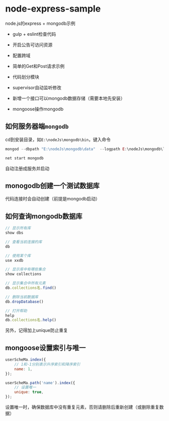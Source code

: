 # node-express-sample

node.js的express + mongodb示例

- gulp + eslint检查代码

- 开启公告可访问资源

- 配置跨域

- 简单的Get和Post请求示例

- 代码划分模块

- supervisor自动监听修改

- 新增一个接口可以mongodb数据存储（需要本地先安装）

- mongoose操作mongodb

## 如何服务器端`mongodb`

cd到安装目录，如`E:\nodeJs\mongodb\bin`，键入命令

```js
mongod --dbpath "E:\nodeJs\mongodb\data"  --logpath E:\nodeJs\mongodb\log\MongoDB.log --serviceName "MongoDB" --install

net start mongodb 
```

自动注册成服务并启动

## monogodb创建一个测试数据库

代码连接时会自动创建（前提是mongodb启动）

## 如何查询mongodb数据库

```js
// 显示所有库
show dbs

// 查看当前连接的库
db

// 使用某个库
use xxdb

// 显示库中有哪些集合
show collections

// 显示集合中所有元素
db.collections名.find()

// 删除当前数据库
db.dropDatabase()

// 打开帮助
help
db.collections名.help()
```

另外，记得加上unique防止重复

## mongoose设置索引与唯一

```js
userScheMa.index({
    // 1和-1分别表示升序索引和降序索引
    name: 1,
});

userScheMa.path('name').index({
    // 设置唯一
    unique: true,
});
```

设置唯一时，确保数据库中没有重复元素，否则请删除后重新创建（或删除重复数据）